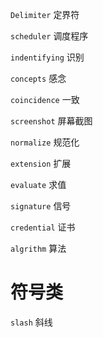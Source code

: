 `Delimiter` 定界符

`scheduler` 调度程序

`indentifying` 识别

`concepts` 感念

`coincidence` 一致

`screenshot` 屏幕截图

`normalize` 规范化

`extension` 扩展

`evaluate` 求值

`signature` 信号

`credential` 证书

`algrithm` 算法

# 符号类
`slash` 斜线
